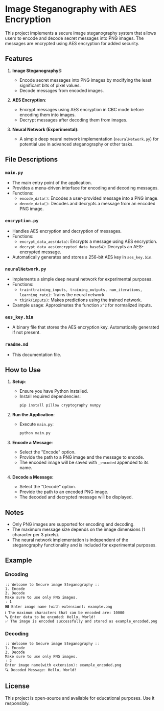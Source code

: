 
# Image Steganography with AES Encryption

This project implements a secure image steganography system that allows users to encode and decode secret messages into PNG images. The messages are encrypted using AES encryption for added security.

## Features

1. **Image Steganography**S:
   - Encode secret messages into PNG images by modifying the least significant bits of pixel values.
   - Decode messages from encoded images.

2. **AES Encryption**:
   - Encrypt messages using AES encryption in CBC mode before encoding them into images.
   - Decrypt messages after decoding them from images.

3. **Neural Network (Experimental)**:
   - A simple deep neural network implementation (`neuralNetwork.py`) for potential use in advanced steganography or other tasks.

## File Descriptions

### `main.py`
- The main entry point of the application.
- Provides a menu-driven interface for encoding and decoding messages.
- Functions:
  - `encode_data()`: Encodes a user-provided message into a PNG image.
  - `decode_data()`: Decodes and decrypts a message from an encoded PNG image.

### `encryption.py`
- Handles AES encryption and decryption of messages.
- Functions:
  - `encrypt_data_aes(data)`: Encrypts a message using AES encryption.
  - `decrypt_data_aes(encrypted_data_base64)`: Decrypts an AES-encrypted message.
- Automatically generates and stores a 256-bit AES key in `aes_key.bin`.

### `neuralNetwork.py`
- Implements a simple deep neural network for experimental purposes.
- Functions:
  - `train(training_inputs, training_outputs, num_iterations, learning_rate)`: Trains the neural network.
  - `think(inputs)`: Makes predictions using the trained network.
- Example usage: Approximates the function `x^2` for normalized inputs.

### `aes_key.bin`
- A binary file that stores the AES encryption key. Automatically generated if not present.

### `readme.md`
- This documentation file.

## How to Use

1. **Setup**:
   - Ensure you have Python installed.
   - Install required dependencies:
     ```bash
     pip install pillow cryptography numpy
     ```

2. **Run the Application**:
   - Execute `main.py`:
     ```bash
     python main.py
     ```

3. **Encode a Message**:
   - Select the "Encode" option.
   - Provide the path to a PNG image and the message to encode.
   - The encoded image will be saved with `_encoded` appended to its name.

4. **Decode a Message**:
   - Select the "Decode" option.
   - Provide the path to an encoded PNG image.
   - The decoded and decrypted message will be displayed.

## Notes

- Only PNG images are supported for encoding and decoding.
- The maximum message size depends on the image dimensions (1 character per 3 pixels).
- The neural network implementation is independent of the steganography functionality and is included for experimental purposes.

## Example

### Encoding
```plaintext
:: Welcome to Secure image Steganography ::
1. Encode
2️. Decode
Make sure to use only PNG images.
: 1
🖼️ Enter image name (with extension): example.png
ℹ️ The maximum characters that can be encoded are: 10000
🔤 Enter data to be encoded: Hello, World!
✅ The image is encoded successfully and stored as example_encoded.png
```

### Decoding
```plaintext
:: Welcome to Secure image Steganography ::
1. Encode
2️. Decode
Make sure to use only PNG images.
: 2
Enter image name(with extension): example_encoded.png
🔍 Decoded Message: Hello, World!
```

## License

This project is open-source and available for educational purposes. Use it responsibly.

